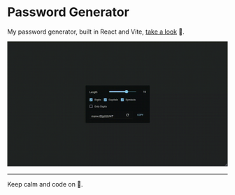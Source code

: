 # Password Generator

My password generator, built in React and Vite, [take a look](https://www.josepaulo.dev/password-generator) 🖖.

![**Preview**](preview.gif)

---

Keep calm and code on 🤘.
